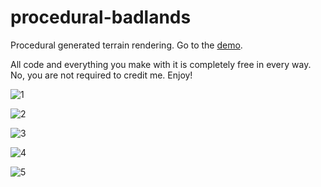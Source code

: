 # procedural-badlands
Procedural generated terrain rendering. Go to the [demo](https://bhudiaxyz.github.io/procedural-badlands/).

All code and everything you make with it is completely free in every way. No, you are not required to credit me. Enjoy!

![1](http://i.imgur.com/tlXbuDR.jpg)

![2](http://i.imgur.com/3b94oU2.jpg)

![3](http://i.imgur.com/ciVQEtS.jpg)

![4](http://i.imgur.com/tefuxlM.jpg)

![5](http://i.imgur.com/kecWkb1.jpg)
